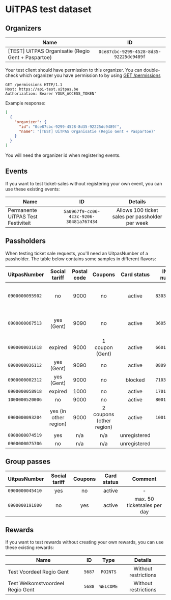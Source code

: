 # UiTPAS test dataset

## Organizers

| Name                                                |                   ID                   |
| --------------------------------------------------- | :------------------------------------: |
| \[TEST] UiTPAS Organisatie (Regio Gent + Paspartoe) | `0ce87cbc-9299-4528-8d35-92225dc9489f` |

Your test client should have permission to this organizer. You can double-check which organizer you have permission to by using [GET /permissions](/reference/uitpas.json/paths/~1permissions/get)

```http
GET /permissions HTTP/1.1
Host: https://api-test.uitpas.be
Authorization: Bearer YOUR_ACCESS_TOKEN'
```

Example response:

```json
[
  {
    "organizer": {
      "id": "0ce87cbc-9299-4528-8d35-92225dc9489f",
      "name": "[TEST] UiTPAS Organisatie (Regio Gent + Paspartoe)"
    }
  }
]
```

You will need the organizer id when registering events.

## Events

If you want to test ticket-sales without registering your own event, you can use these existing events:

| Name                               |                   ID                   |                     Details                     |
| ---------------------------------- | :------------------------------------: | :---------------------------------------------: |
| Permanente UiTPAS Test Festiviteit | `5a0967f9-cc06-4c3c-9206-30481a767434` | Allows 100 ticket sales per passholder per week |

## Passholders

When testing ticket sale requests, you'll need an UitpasNumber of a passholder. The table below contains some samples in different flavors:

| UitpasNumber    | Social tariff         | Postal code | Coupons                  | Card status  | INSZ-number   | Comment                          |
| --------------- | :-------------------: | :---------: | :----------------------: | :----------: | :-----------: | :------------------------------: |
| `0900000095902` | no                    |     9000    |           no             |    active    | `83030201540` | Use this pass for points rewards |
| `0900000067513` | yes (Gent)            |     9090    |           no             |    active    | `36051380284` | Use this pass for points rewards |
| `0900000031618` | expired               |     9000    |     1 coupon (Gent)      |    active    | `66010101785` | -                                |
| `0900000036112` | yes (Gent)            |     9090    |           no             |    active    | `08091860684` | -                                |
| `0900000002312` | yes (Gent)            |     9000    |           no             |    blocked   | `71030360442` | -                                |
| `0900000058918` | expired               |     1000    |           no             |    active    | `17010180147` | -                                |
| `1000000520006` | no                    |     9000    |           no             |    active    | `80010101392` | -                                |
| `0900000093204` | yes (in other region) |     9000    | 2 coupons (other region) |    active    | `10010105762` | -                                |
| `0900000074519` | yes                   |  n/a        |           n/a            | unregistered | N/A           | -                                |
| `0900000075706` | no                    |  n/a        |           n/a            | unregistered | N/A           | -                                |

## Group passes

| UitpasNumber    | Social tariff | Coupons | Card status | Comment                     |
|-----------------|:-------------:| :-----: | :---------: | :-------------------------: |
| `0900000045410` |         yes   |    no   |    active   | -                           |
| `0900000191800` |         no    |   yes   |    active   | max. 50 ticketsales per day |


## Rewards

If you want to test rewards without creating your own rewards, you can use these existing rewards:

| Name                               |   ID   | Type      | Details              |
|------------------------------------| :----: | :-------: | :------------------: |
| Test Voordeel Regio Gent           | `5687` | `POINTS`  | Without restrictions |
| Test Welkomstvoordeel Regio Gent   | `5688` | `WELCOME` | Without restrictions |

